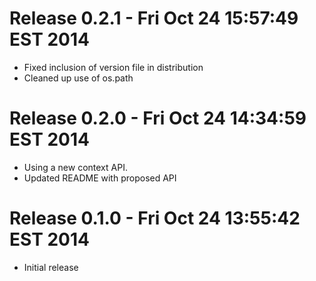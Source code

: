 # Release 0.2.1 - Fri Oct 24 15:57:49 EST 2014

- Fixed inclusion of version file in distribution
- Cleaned up use of os.path

# Release 0.2.0 - Fri Oct 24 14:34:59 EST 2014

- Using a new context API.
- Updated README with proposed API

# Release 0.1.0 - Fri Oct 24 13:55:42 EST 2014

- Initial release

